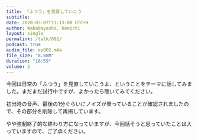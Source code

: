 ```yaml
---
title: 「ふつう」を見直していこう
subtitle: 
date: 2020-03-07T11:13:00 UTC+9
author: Wakabayashi, Kenichi
layout: single
permalink: /talk/002/
podcast: true
audio_file: ep002.m4a
file_size: "8.08M"
duration: "16:59"
volume: 2
---
```

今回は日常の「ふつう」を見直していこうよ、ということをテーマに話してみました。まだまだ試行中ですが、よかったら聴いてみてください。

初出時の音声、最後の1分ぐらいにノイズが乗っていることが確認されましたので、その部分を削除して再掲しています。

やや強制終了的な終わり方になっていますが、今回話そうと思っていたことは入っていますので、ご了承ください。
